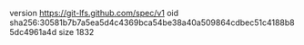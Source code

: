 version https://git-lfs.github.com/spec/v1
oid sha256:30581b7b7a5ea5d4c4369bca54be38a40a509864cdbec51c4188b85dc4961a4d
size 1832

